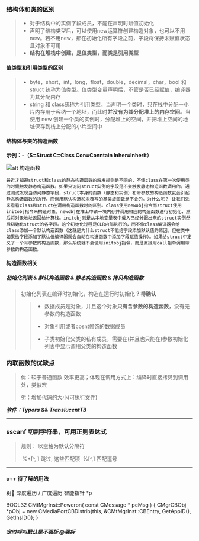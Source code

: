 ### 结构体和类的区别

> + 对于结构中的实例字段成员，不能在声明时赋值初始化
> + 声明了结构类型后，可以使用new运算符创建构造对象，也可以不用new。若不用new，那在初始化所有字段之前，字段将保持未赋值状态且对象不可用  
> + **结构在堆栈中创建，是值类型，而类是引用类型** 

#### 	值类型和引用类型的区别

> + byte，short，int，long，float，double，decimal，char，bool 和 struct 统称为值类型。值类型变量声明后，不管是否已经赋值，编译器为其分配内存
> + string 和 class统称为引用类型。当声明一个类时，只在栈中分配一小片内存用于容纳一个地址，而此时**并没有为其分配堆上的内存空间**。当使用 new 创建一个类的实例时，分配堆上的空间，并把堆上空间的地址保存到栈上分配的小片空间中

#### 结构体与类的构造函数

**示例：-（S=Struct   C=Class  Con=Conntain  Inher=Inherit）**

![alt 构造函数](E:\18Git\Code\9_image\运行结果.png  "示例：s表示struct/c表示class")









`最近才知道struct和class的静态构造函数的触发规则是不同的，不像class在第一次使用类的时候触发静态构造函数。如果只访问struct实例的字段是不会触发静态构造函数调用的。通过测试发现当访问静态字段，struct本身的函数（静态和实例）和带参数的构造函数就会引起静态构造函数的执行。而调用默认构造和未覆写的基类虚函数是不会的。为什么呢？
   让我们先来看看class和struct在调用构造函数时的区别。class使用newobj指令而struct使用initobj指令来构造对象。newobj在堆上申请一块内存并调用相应的构造函数进行初始化，然后将对象地址返回给计算栈。initobj则是从本地变量表中载入已经分配出来的struct实例然后初始化struct的各字段。这个初始化过程是CLR内部执行的，而不像class编译器会给class添加一个默认构造函数（这就是为什么struct不能给字段添加默认值的原因。但在类中如果给字段添加了默认值编译器就会自动在构造函数中添加字段赋值操作）。如果给struct中定义了一个有参数的构造函数，那么系统就不会使用initobj指令，而是直接用call指令调用带参数的构造函数。`

#### 构造函数相关

##### 初始化列表 & 默认构造函数 & 静态构造函数  & 拷贝构造函数

> 初始化列表在编译时初始化，构造在运行时初始化   **? 待确认**
>
> > + 数据成员是对象，并且这个对象**只有含参数的构造函数**，没有无参数的构造函数
> >
> > + 对象引用或者cosnt修饰的数据成员
> > + 子类初始化父类的私有成员，需要在(并且也只能在)参数初始化列表中显示调用父类的构造函数

> 

> 

> 

### 内联函数的优缺点

> 优：较于普通函数 效率更高；体现在调用方式上：编译时直接拷贝到调用处，类似宏
>
> 劣：增加代码的大小(可执行文件)







***软件：Typora  &&  TranslucentTB***



****

### sscanf 切割字符串，可用正则表达式

> 规则：  以空格为默认分隔符
>
> ​		%*\[^, ]   跳过, 这些匹配项
> ​		%\[^,]		匹配逗号

***

#### c++  待了解的用法
树📕 深度遍历 / 广度遍历 
智能指针 *p

BOOL32 CMtMgrInst::Poweron( const CMessage * pcMsg )
{
	CMgrCBObj *pObj = new CMediaPortCBDistrib<CMtMgrInst>(this, &CMtMgrInst::CBEntry, GetAppID(), GetInsID());
}

##### 定时呼叫默认是不强拆  @强拆
